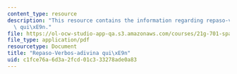 ```yaml
---
content_type: resource
description: "This resource contains the information regarding repaso-verbos-adivina\
  \ qui\xE9n."
file: https://ol-ocw-studio-app-qa.s3.amazonaws.com/courses/21g-701-spanish-i-fall-2003/c1fce76a6d3a2fcd01c333278ade0a83_MIT21G_701F03_6verba.pdf
file_type: application/pdf
resourcetype: Document
title: "Repaso-Verbos-adivina qui\xE9n"
uid: c1fce76a-6d3a-2fcd-01c3-33278ade0a83
---
```

